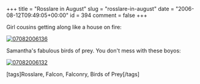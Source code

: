 +++
title = "Rosslare in August"
slug = "rosslare-in-august"
date = "2006-08-12T09:49:05+00:00"
id = 394
comment = false
+++

Girl cousins getting along like a house on fire:

[![07082006136](http://static.flickr.com/71/213051661_f9c728702e.jpg)](http://www.flickr.com/photos/bandon1/213051661/ "Photo Sharing")

Samantha's fabulous birds of prey. You don't mess with these boyos:

[![07082006132](http://static.flickr.com/72/213051768_ffb44c5ec0.jpg)](http://www.flickr.com/photos/bandon1/213051768/ "Photo Sharing")

[tags]Rosslare, Falcon, Falconry, Birds of Prey[/tags]
